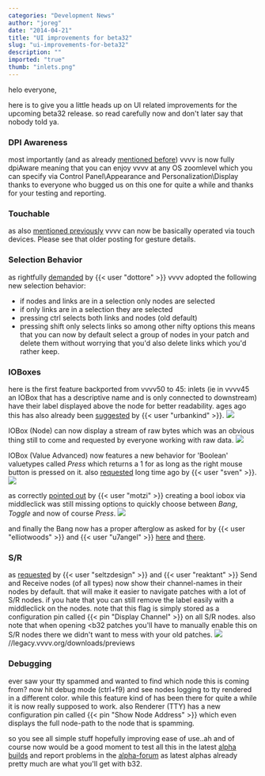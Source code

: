 ```yaml
---
categories: "Development News"
author: "joreg"
date: "2014-04-21"
title: "UI improvements for beta32"
slug: "ui-improvements-for-beta32"
description: ""
imported: "true"
thumb: "inlets.png"
---
```



helo everyone,

here is to give you a little heads up on UI related improvements for the upcoming beta32 release. so read carefully now and don't later say that nobody told ya.

### DPI Awareness

most importantly (and as already [mentioned before](/blog/2014/updates-regarding-windows-8.1)) vvvv is now fully dpiAware meaning that you can enjoy vvvv at any OS zoomlevel which you can specify via 
 Control Panel\Appearance and Personalization\Display 
thanks to everyone who bugged us on this one for quite a while and thanks for your testing and reporting. 

### Touchable

as also [mentioned previously](/blog/2014/updates-regarding-windows-8.1) vvvv can now be basically operated via touch devices. Please see that older posting for gesture details. 

### Selection Behavior

as rightfully [demanded](forum) by {{< user "dottore" >}} vvvv adopted the following new selection behavior:
* if nodes and links are in a selection only nodes are selected
* if only links are in a selection they are selected
* pressing ctrl selects both links and nodes (old default)
* pressing shift only selects links
so among other nifty options this means that you can now by default select a group of nodes in your patch and delete them without worrying that you'd also delete links which you'd rather keep. 

### IOBoxes

here is the first feature backported from vvvv50 to 45: inlets (ie in vvvv45 an IOBox that has a descriptive name and is only connected to downstream) have their label displayed above the node for better readability. ages ago this has also already been [suggested](forum) by {{< user "urbankind" >}}.
![](inlets.png)

IOBox (Node) can now display a stream of raw bytes which was an obvious thing still to come and requested by everyone working with raw data.
![](raw.png) 

IOBox (Value Advanced) now features a new behavior for 'Boolean' valuetypes called *Press* which returns a 1 for as long as the right mouse button is pressed on it. also [requested](forum) long time ago by {{< user "sven" >}}.
![](press.png) 

as correctly [pointed out](forum) by {{< user "motzi" >}} creating a bool iobox via middleclick was still missing options to quickly choose between *Bang*, *Toggle* and now of course *Press*.
![](boolbox.png)

and finally the Bang now has a proper afterglow as asked for by {{< user "elliotwoods" >}} and {{< user "u7angel" >}} [here](forum) and [there](https://discourse.vvvv.org/t/invisible-bang/11732).

### S/R

as [requested](forum) by {{< user "seltzdesign" >}} and {{< user "reaktant" >}} Send and Receive nodes (of all types) now show their channel-names in their nodes by default. that will make it easier to navigate patches with a lot of S/R nodes. if you hate that you can still remove the label easily with a middleclick on the nodes. note that this flag is simply stored as a configuration pin called {{< pin "Display Channel" >}} on all S/R nodes. also note that when opening <b32 patches you'll have to manually enable this on S/R nodes there we didn't want to mess with your old patches. 
![](sr.png) //legacy.vvvv.org/downloads/previews

### Debugging

ever saw your tty spammed and wanted to find which node this is coming from? now hit debug mode (ctrl+f9) and see nodes logging to tty rendered in a different color. while this feature kind of has been there for quite a while it is now really supposed to work. also Renderer (TTY) has a new configuration pin called {{< pin "Show Node Address" >}} which even displays the full node-path to the node that is spamming.

so you see all simple stuff hopefully improving ease of use..ah and of course now would be a good moment to test all this in the latest [alpha builds](https://legacy.vvvv.org/downloads/previews) and report problems in the [alpha-forum](https://discourse.vvvv.org/) as latest alphas already pretty much are what you'll get with b32. 


